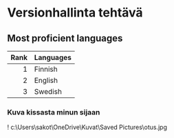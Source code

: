 # Versionhallinta tehtävä
## Most proficient languages
| Rank | Languages |
|-----:|---------------|
|     1| Finnish              |
|     2| English              |
|     3| Swedish              |
### Kuva kissasta minun sijaan
! c:\Users\sakot\OneDrive\Kuvat\Saved Pictures\otus.jpg